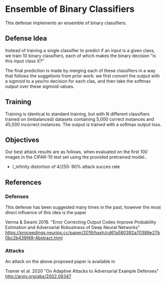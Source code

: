 # Ensemble of Binary Classifiers

This defense implements an ensemble of binary classifiers.


## Defense Idea

Instead of training a single classifier to predict if an input is a given
class, we train 10 binary classifiers, each of which makes the binary decision
"is this input class X?"

The final prediction is made by merging each of these classifiers in a way
that follows the suggetions from prior work: we first convert the output
with a sigmoid to a yes/no decision for each clas, and then take the softmax
output over these sigmoid values.


## Training

Training is identical to standard training, but with N different classifiers
trained on (imbalanced) datasets containing 5,000 correct instances and 45,000
incorrect instances. The output is trained with a softmax output loss.


## Objectives

Our best attack results are as follows, when evaluated on the first 100 images
in the CIFAR-10 test set using the provided pretrained model..
- l_infinity distortion of 4/255: 90% attack succes rate


## References



### Defenses

This defense has been suggested many times in the past, however the most
direct influence of this idea is the paper


Verma & Swami 2019. "Error Correcting Output Codes Improve Probability Estimation and Adversarial Robustness of Deep Neural Networks"
https://proceedings.neurips.cc/paper/2019/hash/cd61a580392a70389e27b0bc2b439f49-Abstract.html


### Attacks

An attack on the above proposed paper is available in

Tramer et al. 2020 "On Adaptive Attacks to Adversarial Example Defenses"
http://arxiv.org/abs/2002.08347